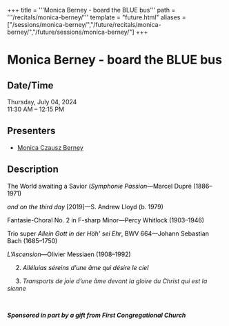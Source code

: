 +++
title = '''Monica Berney - board the BLUE bus'''
path = '''/recitals/monica-berney/'''
template = "future.html"
aliases = ["/sessions/monica-berney/","/future/recitals/monica-berney/","/future/sessions/monica-berney/"]
+++

<h1>Monica Berney - board the BLUE bus</h1>

<h2>Date/Time</h2>
<p>Thursday, July 04, 2024<br>
11:30 AM – 12:15 PM</p>
<h2>Presenters</h2>
<ul>
<li><a href="/performers/monica-czausz-berney/">Monica Czausz Berney</a></li>
</ul>
<h2>Description</h2>

<div class="ag87-crtemvc-hsbk"><div class="css-vsf5of"><p style="text-align:left;" class="carina-rte-public-DraftStyleDefault-block"><span style="color: black;">The World awaiting a Savior (<span style="font-style: italic;">Symphonie Passion—</span>Marcel Dupré</span> <span style="color: black;">(1886–1971)</span></p><p style="text-align:left;" class="carina-rte-public-DraftStyleDefault-block"><span style="color: black;"><span style="font-style: italic;">and on the third day</span></span> <span style="color: black;">[2019]—S. Andrew Lloyd</span> <span style="color: black;">(b. 1979)</span></p><p style="text-align:left;" class="carina-rte-public-DraftStyleDefault-block"><span style="color: black;">Fantasie-Choral No. 2 in F-sharp Minor—Percy Whitlock</span> <span style="color: black;">(1903–1946)</span></p><p style="text-align:left;" class="carina-rte-public-DraftStyleDefault-block"><span style="color: black;">Trio super</span> <span style="color: black;"><span style="font-style: italic;">Allein Gott in der Höh' sei Ehr</span>, BWV 664—Johann Sebastian Bach</span> <span style="color: black;">(1685–1750)</span></p><p style="text-align:left;" class="carina-rte-public-DraftStyleDefault-block"><span style="color: black;"><span style="font-style: italic;">L’Ascension—</span>Olivier Messiaen (1908–1992)</span></p><p style="text-align:left;" class="carina-rte-public-DraftStyleDefault-block"><span style="color: black;">&nbsp; &nbsp; &nbsp;2.</span> <span style="color: black;"><span style="font-style: italic;">Alléluias séreins d’une âme qui désire le ciel</span></span> &nbsp;</p><p style="text-align:left;" class="carina-rte-public-DraftStyleDefault-block"><span style="color: black;">&nbsp; &nbsp; &nbsp;3.</span> <span style="color: rgb(32,33,34);"><span style="font-style: italic;">Transports de joie d</span></span><span style="color: black;"><span style="font-style: italic;">’</span></span><span style="color: rgb(32,33,34);"><span style="font-style: italic;">une âme devant la gloire du Christ qui est la sienne</span></span></p><p style="text-align:left;" class="carina-rte-public-DraftStyleDefault-block">&nbsp;</p><p style="text-align:left;" class="carina-rte-public-DraftStyleDefault-block"><span style="font-weight: bold;"><span style="font-style: italic;">Sponsored in part by a gift from First Congregational Church</span></span><span style="font-style: italic;"> </span></p><p style="text-align:left;" class="carina-rte-public-DraftStyleDefault-block">&nbsp;</p></div></div>


